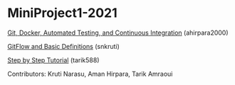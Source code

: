 # MiniProject1-2021

[Git, Docker, Automated Testing, and Continuous Integration](/section-1.md) (ahirpara2000)

[GitFlow and Basic Definitions](/section-2.md) (snkruti)

[Step by Step Tutorial](/section-3.md) (tarik588)

Contributors: Kruti Narasu, Aman Hirpara, Tarik Amraoui
